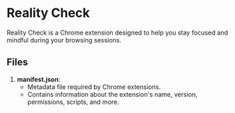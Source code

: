 # Reality Check

Reality Check is a Chrome extension designed to help you stay focused and mindful during your browsing sessions.

## Files

1. **manifest.json**:
   - Metadata file required by Chrome extensions.
   - Contains information about the extension's name, version, permissions, scripts, and more.
